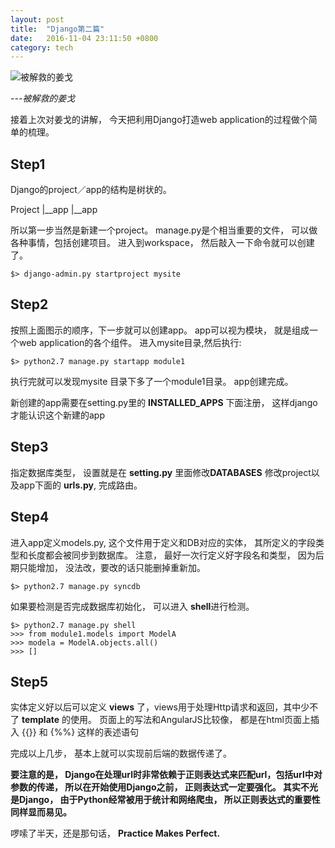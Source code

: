 ```yaml
---
layout: post
title:  "Django第二篇"
date:   2016-11-04 23:11:50 +0800
category: tech
---
```


![被解救的姜戈](http://pic.77ds.net:878/down/wg7777file2/pic/2013040868905137.jpg)

*---被解救的姜戈*

接着上次对姜戈的讲解， 今天把利用Django打造web application的过程做个简单的梳理。 

## Step1

Django的project／app的结构是树状的。 

Project
   |__app
   |__app

所以第一步当然是新建一个project。 manage.py是个相当重要的文件， 可以做各种事情，包括创建项目。 进入到workspace， 然后敲入一下命令就可以创建了。

```
$> django-admin.py startproject mysite
```

## Step2

按照上面图示的顺序，下一步就可以创建app。 app可以视为模块， 就是组成一个web application的各个组件。 进入mysite目录,然后执行:

```
$> python2.7 manage.py startapp module1
```
执行完就可以发现mysite 目录下多了一个module1目录。 app创建完成。 

新创建的app需要在setting.py里的 **INSTALLED_APPS** 下面注册， 这样django才能认识这个新建的app

## Step3

指定数据库类型， 设置就是在 **setting.py** 里面修改**DATABASES** 修改project以及app下面的 **urls.py**, 完成路由。 

## Step4

进入app定义models.py, 这个文件用于定义和DB对应的实体， 其所定义的字段类型和长度都会被同步到数据库。 注意， 最好一次行定义好字段名和类型， 因为后期只能增加， 没法改，要改的话只能删掉重新加。 

```
$> python2.7 manage.py syncdb
```

如果要检测是否完成数据库初始化， 可以进入 **shell**进行检测。 

```
$> python2.7 manage.py shell
>>> from module1.models import ModelA
>>> modela = ModelA.objects.all()
>>> []
```

## Step5

实体定义好以后可以定义 **views** 了，views用于处理Http请求和返回，其中少不了 **template** 的使用。 页面上的写法和AngularJS比较像， 都是在html页面上插入 {{}} 和 {%%} 这样的表述语句 

完成以上几步， 基本上就可以实现前后端的数据传递了。 

**要注意的是， Django在处理url时非常依赖于正则表达式来匹配url，包括url中对参数的传递， 所以在开始使用Django之前， 正则表达式一定要强化。 其实不光是Django， 由于Python经常被用于统计和网络爬虫， 所以正则表达式的重要性同样显而易见。** 

啰嗦了半天，还是那句话， **Practice Makes Perfect.**







